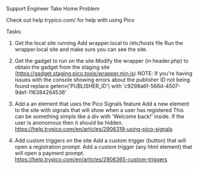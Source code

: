 Support Engineer Take Home Problem

Check out help.trypico.com/ for help with using Pico

Tasks:
1. Get the local site running
Add wrapper.local to /etc/hosts file 
Run the wrapper.local site and make sure you can see the site.

2. Get the gadget to run on the site
Modify the wrapper (in header.php) to obtain the gadget from the staging site (https://gadget.staging.pico.tools/wrapper.min.js)
NOTE: If you're having issues with the console showing errors about the publisher ID not being found replace getenv('PUBLISHER_ID') with 'c9298a6f-566d-4507-9def-116384264538'

3. Add a an element that uses the Pico Signals feature
Add a new element to the site with signals that will show when a user has registered
This can be something simple like a div with 'Welcome back!' inside. If the user is anonomous then it should be hidden.
https://help.trypico.com/en/articles/2906319-using-pico-signals

4. Add custom triggers on the site
Add a custom trigger (button) that will open a registration prompt.
Add a custom trigger (any html element) that will open a payment prompt.
https://help.trypico.com/en/articles/2906365-custom-triggers
